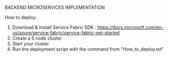 BACKEND MICROSERVICES IMPLEMENTATION

How to deploy:

1. Download & Install Service Fabric SDK : https://docs.microsoft.com/en-us/azure/service-fabric/service-fabric-get-started
2. Create a 5 node cluster
3. Start your cluster
4. Run the deployment script with the command from "How_to_deploy.txt"
